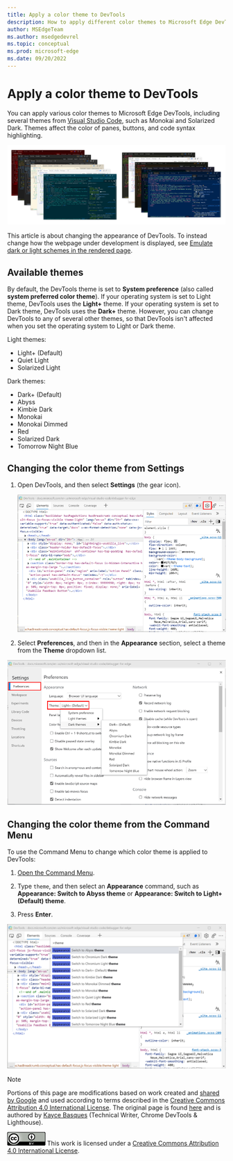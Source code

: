 ```yaml
---
title: Apply a color theme to DevTools
description: How to apply different color themes to Microsoft Edge DevTools.
author: MSEdgeTeam
ms.author: msedgedevrel
ms.topic: conceptual
ms.prod: microsoft-edge
ms.date: 09/20/2022
---
```

<!-- Copyright Kayce Basques
   Licensed under the Apache License, Version 2.0 (the "License");
   you may not use this file except in compliance with the License.
   You may obtain a copy of the License at
       https://www.apache.org/licenses/LICENSE-2.0
   Unless required by applicable law or agreed to in writing, software
   distributed under the License is distributed on an "AS IS" BASIS,
   WITHOUT WARRANTIES OR CONDITIONS OF ANY KIND, either express or implied.
   See the License for the specific language governing permissions and
   limitations under the License.  -->
# Apply a color theme to DevTools

You can apply various color themes to Microsoft Edge DevTools, including several themes from [Visual Studio Code](https://code.visualstudio.com), such as Monokai and Solarized Dark.  Themes affect the color of panes, buttons, and code syntax highlighting.

![Various DevTools color themes](./media/all-devtools-themes.png)

This article is about changing the appearance of DevTools.  To instead change how the webpage under development is displayed, see [Emulate dark or light schemes in the rendered page](../accessibility/preferred-color-scheme-simulation.md).


<!-- ====================================================================== -->
## Available themes

By default, the DevTools theme is set to **System preference** (also called **system preferred color theme**).  If your operating system is set to Light theme, DevTools uses the **Light+** theme.  If your operating system is set to Dark theme, DevTools uses the **Dark+** theme.  However, you can change DevTools to any of several other themes, so that DevTools isn't affected when you set the operating system to Light or Dark theme.

Light themes:
- Light+ (Default)
- Quiet Light
- Solarized Light

Dark themes:
- Dark+ (Default)
- Abyss
- Kimbie Dark
- Monokai
- Monokai Dimmed
- Red
- Solarized Dark
- Tomorrow Night Blue


<!-- ====================================================================== -->
## Changing the color theme from Settings

1. Open DevTools, and then select **Settings** (the gear icon).

   ![The Settings (gear) icon](./media/setting-button.png)

1. Select **Preferences**, and then in the **Appearance** section, select a theme from the **Theme** dropdown list.

![Selecting a theme in Preferences](./media/customize-theme-setting.png)


<!-- ====================================================================== -->
## Changing the color theme from the Command Menu

To use the Command Menu to change which color theme is applied to DevTools:

1. [Open the Command Menu](../command-menu/index.md).

1. Type `theme`, and then select an **Appearance** command, such as **Appearance: Switch to Abyss theme** or **Appearance: Switch to Light+ (Default) theme**.

1. Press **Enter**.

![The list of themes in the Command Menu](./media/customize-theme-command-menu.png)


<!-- ====================================================================== -->
> [!NOTE]
> Portions of this page are modifications based on work created and [shared by Google](https://developers.google.com/terms/site-policies) and used according to terms described in the [Creative Commons Attribution 4.0 International License](https://creativecommons.org/licenses/by/4.0).
> The original page is found [here](https://developer.chrome.com/docs/devtools/customize/dark-theme/) and is authored by [Kayce Basques](https://developers.google.com/web/resources/contributors#kayce-basques) (Technical Writer, Chrome DevTools \& Lighthouse).

[![Creative Commons License](../../media/cc-logo/88x31.png)](https://creativecommons.org/licenses/by/4.0)
This work is licensed under a [Creative Commons Attribution 4.0 International License](https://creativecommons.org/licenses/by/4.0).
